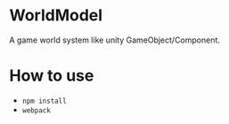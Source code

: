 # WorldModel
A game world system like unity GameObject/Component.

# How to use
* `npm install`
* `webpack`
